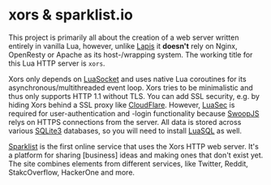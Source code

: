 # xors & sparklist.io

This project is primarily all about the creation of a web server written entirely in vanilla Lua, however, unlike [Lapis](https://leafo.net/lapis) it **doesn't** rely on Nginx, OpenResty or Apache as its host-/wrapping system. The working title for this Lua HTTP server is `xors`.

Xors only depends on [LuaSocket](http://w3.impa.br/~diego/software/luasocket) and uses native Lua coroutines for its asynchronous/multithreaded event loop. Xors tries to be minimalistic and thus only supports HTTP 1.1 without TLS. You can add SSL security, e.g. by hiding Xors behind a SSL proxy like [CloudFlare](https://www.cloudflare.com). However, [LuaSec](https://github.com/brunoos/luasec) is required for user-authentication and -login functionality because [SwoopJS](https://swoopnow.com) relys on HTTPS connections from the server. All data is stored across various [SQLite3](https://www.sqlite.org) databases, so you will need to install [LuaSQL](https://keplerproject.github.io/luasql) as well.

[Sparklist](https://sparklist.io) is the first online service that uses the Xors HTTP web server. It's a platform for sharing \[business\] ideas and making ones that don't exist yet. The site combines elements from different services, like Twitter, Reddit, StakcOverflow, HackerOne and more.
